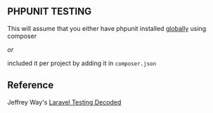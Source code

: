 ## PHPUNIT TESTING

This will assume that you either have phpunit installed [globally](https://phpunit.de/manual/current/en/installation.html) using composer 

*or*

included it per project by adding it in `composer.json`

## Reference

Jeffrey Way's [Laravel Testing Decoded](https://leanpub.com/laravel-testing-decoded)